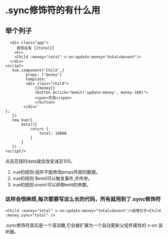 # .sync修饰符的有什么用
## 举个列子
~~~
  <div class="app">
     我现在有 {{total}}
    <hr>
    <Child :money="total" v-on:update:money="total=$event"/>
  </div>
<script>
   Vue.component('Child',{
         props: ["money"]
         template:`  
         <div class="child">
             {{money}}
             <button @click="$emit('update:money', money-100)">
             <span>花钱</span>
             </button>
        </div>`
};
   })
   new Vue({
       data(){
           return {
               total: 10000
           }
       }
   })
<script/>
~~~
点击花钱时data就会改变减去100。
1. vue的规则:组件不能修改props外部的数据。
2. vue的规则:$emit可以触发事件,并传参。
3. vue的规则:$event可以获取$emit的参数。
### 这样会很麻烦,每次都要写这么长的代码，所有就用到了.sync修饰符
~~~
<Child :money="total" v-on:update:money="total=$event"/>就等价于<Child :money.sync="total" />
~~~
.sync修饰符其实是一个语法糖,它会被扩展为一个自动更新父组件属性的 v-on 监听器。
  